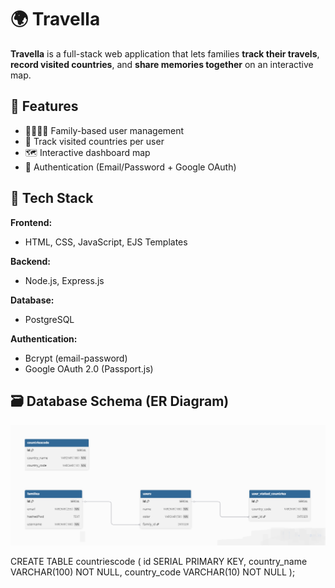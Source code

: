 # 🌍 Travella

**Travella** is a full-stack web application that lets families **track their travels**, **record visited countries**, and **share memories together** on an interactive map.

## 🚀 Features

- 👨‍👩‍👧‍👦 Family-based user management
- 📍 Track visited countries per user
- 🗺️ Interactive dashboard map
- 🔐 Authentication (Email/Password + Google OAuth)

## 🔧 Tech Stack

**Frontend:**
- HTML, CSS, JavaScript, EJS Templates

**Backend:**
- Node.js, Express.js

**Database:**
- PostgreSQL

**Authentication:**
- Bcrypt (email-password)
- Google OAuth 2.0 (Passport.js)

## 🗃️ Database Schema (ER Diagram)

![ER Diagram](./er_diagram_travellaDB.png)


CREATE TABLE countriescode (
  id SERIAL PRIMARY KEY,
  country_name VARCHAR(100) NOT NULL,
  country_code VARCHAR(10) NOT NULL
);

